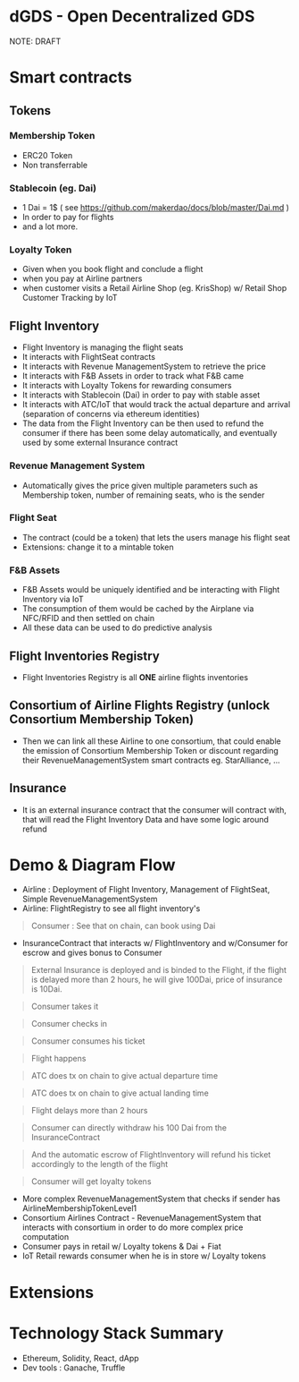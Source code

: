 # dGDS - Open Decentralized GDS

NOTE: DRAFT

# Smart contracts
## Tokens
### Membership Token
- ERC20 Token
- Non transferrable
### Stablecoin (eg. Dai)
- 1 Dai = 1$  ( see https://github.com/makerdao/docs/blob/master/Dai.md )
- In order to pay for flights
- and a lot more.
### Loyalty Token
- Given when you book flight and conclude a flight
- when you pay at Airline partners
- when customer visits a Retail Airline Shop (eg. KrisShop) w/ Retail Shop Customer Tracking by IoT
## Flight Inventory
- Flight Inventory is managing the flight seats
- It interacts with FlightSeat contracts
- It interacts with Revenue ManagementSystem to retrieve the price
- It interacts with F&B Assets in order to track what F&B came
- It interacts with Loyalty Tokens for rewarding consumers
- It interacts with Stablecoin (Dai) in order to pay with stable asset
- It interacts with ATC/IoT that would track the actual departure and arrival (separation of concerns via ethereum identities)
- The data from the Flight Inventory can be then used to refund the consumer if there has been some delay automatically, and eventually used by some external Insurance contract
### Revenue Management System
- Automatically gives the price given multiple parameters such as Membership token, number of remaining seats, who is the sender
### Flight Seat
- The contract (could be a token) that lets the users manage his flight seat
- Extensions: change it to a mintable token
### F&B Assets
- F&B Assets would be uniquely identified and be interacting with Flight Inventory via IoT
- The consumption of them would be cached by the Airplane via NFC/RFID and then settled on chain
- All these data can be used to do predictive analysis
## Flight Inventories Registry
- Flight Inventories Registry is all **ONE** airline flights inventories
## Consortium of Airline Flights Registry (unlock Consortium Membership Token)
- Then we can link all these Airline to one consortium, that could enable the emission of Consortium Membership Token or discount regarding their RevenueManagementSystem smart contracts
eg. StarAlliance, ...
## Insurance
- It is an external insurance contract that the consumer will contract with, that will read the Flight Inventory Data and have some logic around refund
# Demo & Diagram Flow
- Airline : Deployment of Flight Inventory, Management of FlightSeat, Simple RevenueManagementSystem
- Airline: FlightRegistry to see all flight inventory's
> Consumer : See that on chain, can book using Dai
- InsuranceContract that interacts w/ FlightInventory and w/Consumer for escrow and gives bonus to Consumer
> External Insurance is deployed and is binded to the Flight, if the flight is delayed more than 2 hours, he will give <Consumer> 100Dai, price of insurance is 10Dai.

> Consumer takes it

> Consumer checks in

> Consumer consumes his ticket

> Flight happens

> ATC does tx on chain to give actual departure time

> ATC does tx on chain to give actual landing time

> Flight delays more than 2 hours

> Consumer can directly withdraw his 100 Dai from the InsuranceContract

> And the automatic escrow of FlightInventory will refund his ticket accordingly to the length of the flight

> Consumer will get loyalty tokens

- More complex RevenueManagementSystem that checks if sender has AirlineMembershipTokenLevel1
- Consortium Airlines Contract - RevenueManagementSystem that interacts with consortium in order to do more complex price computation
- Consumer pays in retail w/ Loyalty tokens & Dai + Fiat
- IoT Retail rewards consumer when he is in store w/ Loyalty tokens
# Extensions
# Technology Stack Summary
- Ethereum, Solidity, React, dApp
- Dev tools : Ganache, Truffle
